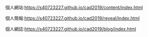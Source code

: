 個人網站:https://s40723227.github.io/cad2019/content/index.html

個人簡報:https://s40723227.github.io/cad2019/reveal/index.html

個人網誌:https://s40723227.github.io/cad2019/blog/index.html
